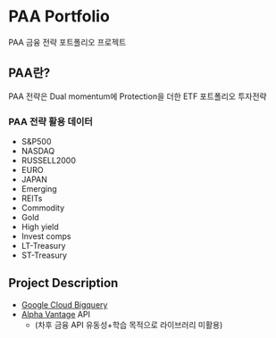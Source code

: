 # PAA Portfolio
PAA 금융 전략 포트폴리오 프로젝트

## PAA란?
PAA 전략은 Dual momentum에 Protection을 더한 ETF 포트폴리오 투자전략

### PAA 전략 활용 데이터
 - S&P500
 - NASDAQ
 - RUSSELL2000
 - EURO
 - JAPAN
 - Emerging
 - REITs
 - Commodity
 - Gold
 - High yield
 - Invest comps
 - LT-Treasury
 - ST-Treasury

## Project Description
 - [Google Cloud Bigquery](https://cloud.google.com/bigquery/?hl=ko)
 - [Alpha Vantage](https://www.alphavantage.co/documentation/#) API
    - (차후 금융 API 유동성+학습 목적으로 라이브러리 미활용)